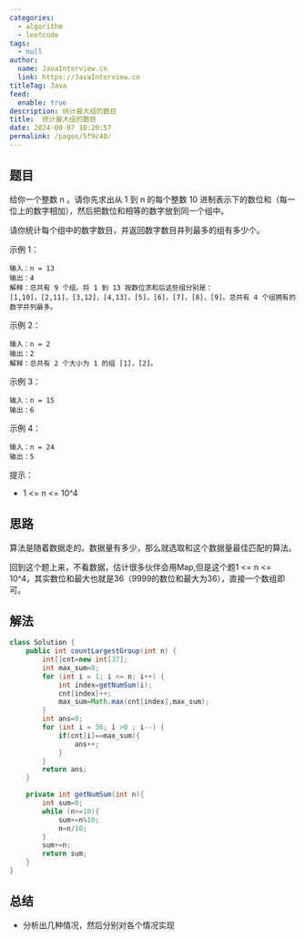 ```yaml
---
categories: 
  - algorithm
  - leetcode
tags: 
  - null
author: 
  name: JavaInterview.cn
  link: https://JavaInterview.cn
titleTag: Java
feed: 
  enable: true
description: 统计最大组的数目
title:  统计最大组的数目
date: 2024-09-07 10:20:57
permalink: /pages/5f9c40/
---
```


## 题目
给你一个整数 n 。请你先求出从 1 到 n 的每个整数 10 进制表示下的数位和（每一位上的数字相加），然后把数位和相等的数字放到同一个组中。

请你统计每个组中的数字数目，并返回数字数目并列最多的组有多少个。



示例 1：

    输入：n = 13
    输出：4
    解释：总共有 9 个组，将 1 到 13 按数位求和后这些组分别是：
    [1,10]，[2,11]，[3,12]，[4,13]，[5]，[6]，[7]，[8]，[9]。总共有 4 个组拥有的数字并列最多。
示例 2：

    输入：n = 2
    输出：2
    解释：总共有 2 个大小为 1 的组 [1]，[2]。
示例 3：

    输入：n = 15
    输出：6
示例 4：

    输入：n = 24
    输出：5


提示：

* 1 <= n <= 10^4

## 思路

算法是随着数据走的。数据量有多少，那么就选取和这个数据量最佳匹配的算法。

回到这个题上来，不看数据，估计很多伙伴会用Map,但是这个题1 <= n <= 10^4，其实数位和最大也就是36（9999的数位和最大为36），直接一个数组即可。

## 解法
```java
class Solution {
    public int countLargestGroup(int n) {
        int[]cnt=new int[37];
        int max_sum=0;
        for (int i = 1; i <= n; i++) {
            int index=getNumSum(i);
            cnt[index]++;
            max_sum=Math.max(cnt[index],max_sum);
        }
        int ans=0;
        for (int i = 36; i >0 ; i--) {
            if(cnt[i]==max_sum){
                ans++;
            }
        }
        return ans;
    }

    private int getNumSum(int n){
        int sum=0;
        while (n>=10){
            sum+=n%10;
            n=n/10;
        }
        sum+=n;
        return sum;
    }
}
```

## 总结

- 分析出几种情况，然后分别对各个情况实现 
